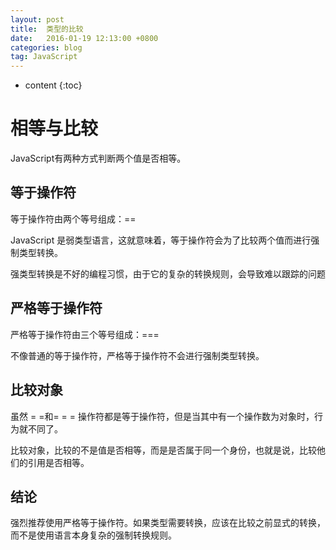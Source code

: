 ```yaml
---
layout: post
title:  类型的比较
date:   2016-01-19 12:13:00 +0800
categories: blog
tag: JavaScript
---
```


* content
{:toc}


相等与比较
====
JavaScript有两种方式判断两个值是否相等。

等于操作符
-----
等于操作符由两个等号组成：==

JavaScript 是弱类型语言，这就意味着，等于操作符会为了比较两个值而进行强制类型转换。

强类型转换是不好的编程习惯，由于它的复杂的转换规则，会导致难以跟踪的问题

严格等于操作符
-----
严格等于操作符由三个等号组成：===

不像普通的等于操作符，严格等于操作符不会进行强制类型转换。

比较对象
----
虽然 = =和= = = 操作符都是等于操作符，但是当其中有一个操作数为对象时，行为就不同了。

比较对象，比较的不是值是否相等，而是是否属于同一个身份，也就是说，比较他们的引用是否相等。

结论
-----
强烈推荐使用严格等于操作符。如果类型需要转换，应该在比较之前显式的转换， 而不是使用语言本身复杂的强制转换规则。







